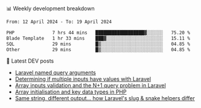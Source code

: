 📊 Weekly development breakdown
<!--START_SECTION:waka-->

```txt
From: 12 April 2024 - To: 19 April 2024

PHP              7 hrs 44 mins   ██████████████████▓░░░░░░   75.20 %
Blade Template   1 hr 33 mins    ███▓░░░░░░░░░░░░░░░░░░░░░   15.11 %
SQL              29 mins         █▒░░░░░░░░░░░░░░░░░░░░░░░   04.85 %
Other            29 mins         █▒░░░░░░░░░░░░░░░░░░░░░░░   04.85 %
```

<!--END_SECTION:waka-->

📕 Latest DEV posts
<!-- BLOG-POST-LIST:START -->
- [Laravel named query arguments](https://dev.to/michaelvickersuk/laravel-named-query-arguments-28kd)
- [Determining if multiple inputs have values with Laravel](https://dev.to/michaelvickersuk/determining-if-multiple-inputs-have-values-with-laravel-km6)
- [Array inputs validation and the N+1 query problem in Laravel](https://dev.to/michaelvickersuk/array-inputs-validation-and-the-n1-query-problem-in-laravel-2agb)
- [Array initialisation and key data types in PHP](https://dev.to/michaelvickersuk/array-initialisation-and-key-data-types-in-php-1e5b)
- [Same string, different output... how Laravel&#39;s slug &amp; snake helpers differ](https://dev.to/michaelvickersuk/same-string-different-output-how-laravels-slug-snake-helpers-differ-1ccj)
<!-- BLOG-POST-LIST:END -->
